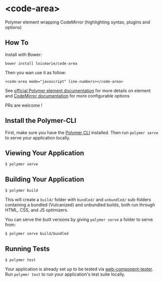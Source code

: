 # \<code-area\>

Polymer element wrapping CodeMirror (highlighting syntax, plugins and options)


## How To

Install with Bower:

`bower install loicmarie/code-area`

Then you wan use it as follow:

`<code-area mode="javascript" line-numbers></code-area>`

See [official Polymer element documentation](https://loicmarie.github.io/code-area/) for more details on element
and [CodeMirror documentation](http://codemirror.net/doc/manual.html#config) for more configurable options

PRs are welcome !

## Install the Polymer-CLI

First, make sure you have the [Polymer CLI](https://www.npmjs.com/package/polymer-cli) installed. Then run `polymer serve` to serve your application locally.

## Viewing Your Application

```
$ polymer serve
```

## Building Your Application

```
$ polymer build
```

This will create a `build/` folder with `bundled/` and `unbundled/` sub-folders
containing a bundled (Vulcanized) and unbundled builds, both run through HTML,
CSS, and JS optimizers.

You can serve the built versions by giving `polymer serve` a folder to serve
from:

```
$ polymer serve build/bundled
```

## Running Tests

```
$ polymer test
```

Your application is already set up to be tested via [web-component-tester](https://github.com/Polymer/web-component-tester). Run `polymer test` to run your application's test suite locally.
